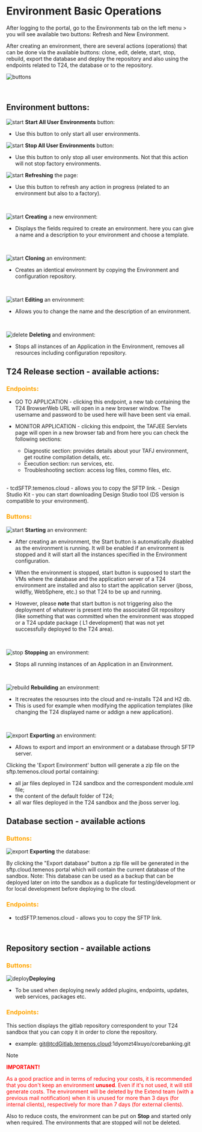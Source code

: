 # Environment Basic Operations

After logging to the portal, go to the Environments tab on the left menu > you will see available two buttons: Refresh and New Environment.

After creating an environment, there are several actions (operations) that can be done via the available buttons: clone, edit, delete, start, stop, rebuild, export the database and deploy the repository and also using the endpoints related to T24, the database or to the repository.
<br>
 
![buttons](./images/buttons-all.png)

<br>

## Environment buttons: ##
 
![start](./images/start-all-user-env.png) **Start All User Environments** button:

- Use this button to only start all user environments.

![start](./images/stop-all-user-env.png) **Stop All User Environments** button:

- Use this button to only stop all user environments. Not that this action will not stop factory environments.

![start](./images/button-refresh.png) **Refreshing** the page:

- Use this button to refresh any action in progress (related to an environment but also to a factory).

<br>

![start](./images/button-new-environment.png) **Creating** a new environment:

- Displays the fields required to create an environment. here you can give a name and a description to your environment and choose a template.

<br>

![start](./images/button-clone.png) **Cloning** an environment:

-  Creates an identical environment by copying the Environment and configuration repository.

<br>


![start](./images/button-edit.png) **Editing** an environment:

- Allows you to change the name and the description of an environment.

<br>

![delete](./images/button-delete.png) **Deleting** and environment:

- Stops all instances of an Application in the Environment, removes all resources including configuration repository.


## T24 Release section - available actions: ##

### <span style="color:orange;font-weight:1000;">**Endpoints**:</span>  ###

- GO TO APPLICATION - clicking this endpoint, a new tab containing the T24 BrowserWeb URL will open in a new browser window. The username and password to be used here will have been sent via email.

- MONITOR APPLICATION - clicking this endpoint, the TAFJEE Servlets page will open in a new browser tab and from here you can check the following sections:

   - Diagnostic section: provides details about your TAFJ environment, get routine compilation details, etc.
   - Execution section: run services, etc.
   - Troubleshooting section: access log files, commo files, etc.
<br>
- tcdSFTP.temenos.cloud - allows you to copy the SFTP link.
- Design Studio Kit - you can start downloading Design Studio tool (DS version is compatible to your environment). 


### <span style="color:orange;font-weight:1000;">**Buttons**:</span>  ###

![start](./images/button-start.png) **Starting** an environment:

- After creating an environment, the Start button is automatically disabled as the environment is running. It will be enabled if an environment is stopped and it will start all the instances specified in the Environment configuration.

- When the environment is stopped, start button is supposed to start the VMs where the database and the application server of a T24 environment are installed and also to start the application server (jboss, wildfly, WebSphere, etc.) so that T24 to be up and running. 
- However, please **note** that start button is not triggering also the deployment of whatever is present into the associated Git repository (like something that was committed when the environment was stopped or a T24 update package ( L1 development) that was not yet successfully deployed to the T24 area).

<br>

![stop](./images/button-stop.png) **Stopping**  an environment:

- Stops all running instances of an Application in an Environment.

<br>

![rebuild](./images/button-rebuild.png) **Rebuilding** an environment:

- It recreates the resourses into the cloud and re-installs T24 and H2 db.
- This is used for example when modifying the application templates (like changing the T24 displayed name or addign a new application).


<br>

![export](./images/button-export.png) **Exporting** an environment:

- Allows to export and import an environment or a database through SFTP server.

Clicking the 'Export Environment' button will generate a zip file on the sftp.temenos.cloud portal containing:

   - all jar files deployed in T24 sandbox and the correspondent module.xml file;
   - the content of the default folder of T24;
   - all war files deployed in the T24 sandbox and the jboss server log.

## Database section - available actions ##

### <span style="color:orange;font-weight:1000;">**Buttons**:</span>  ###

![export](./images/button-export.png) **Exporting** the database:

By clicking the "Export database" button a zip file will be generated in the sftp.cloud.temenos portal which will contain the current database of the sandbox. Note: This database can be used as a backup that can be deployed later on into the sandbox as a duplicate for testing/development or for local development before deploying to the cloud.

### <span style="color:orange;font-weight:1000;">**Endpoints**:</span>  ###

 - tcdSFTP.temenos.cloud - allows you to copy the SFTP link.

<br>

## Repository section - available actions ##

### <span style="color:orange;font-weight:1000;">**Buttons**:</span>  ###

![deploy](./images/button-deploy.png)**Deploying**

- To be used when deploying newly added plugins, endpoints, updates, web services, packages etc.


### <span style="color:orange;font-weight:1000;">**Endpoints**:</span>  ###

This section displays the gitlab repository correspondent to your T24 sandbox that you can copy it in order to clone the repository.

- example: git@tcdGitlab.temenos.cloud:1dyomzt4lxuyo/corebanking.git

> [!Note]
> <span style="color:RED">**IMPORTANT!**</span>
> 
> <span style="color:RED">As a good practice and in terms of reducing your costs, it is recommended that you don't keep an environment **unused**. Even if it's not used, it will still generate costs. The environment will be deleted by the Extend team (with a previous mail notification) when it is unused for more than 3 days (for internal clients), respectively for more than 7 days (for external clients).
> 
> Also to reduce costs, the environment can be put on **Stop** and started only when required. The environments that are stopped will not be deleted.</span>

